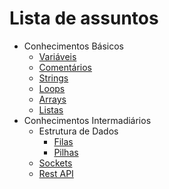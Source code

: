 # Lista de assuntos

- Conhecimentos Básicos
  - [Variáveis](./learn/basics/variables/variables.md)
  - [Comentários](./learn/basics/comments/comments.md)
  - [Strings](./learn/basics/strings/strings.md)
  - [Loops](./learn/basics/loops/loops.md)
  - [Arrays](./learn/basics/arrays/)
  - [Listas](./learn/basics/lists/arraylist.md)
- Conhecimentos Intermadiários
  - Estrutura de Dados
    - [Filas](./learn/medium/structures/stacks.md)
    - [Pilhas](./learn//medium/structures/queue.md)
  - [Sockets](./learn/medium/sockets/sockets.md)
  - [Rest API](./learn/medium/rest/rest.md)
